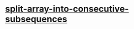 # [split-array-into-consecutive-subsequences](https://leetcode-cn.com/problems/split-array-into-consecutive-subsequences)
